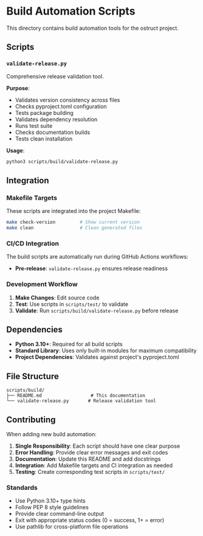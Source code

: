 # Build Automation Scripts

This directory contains build automation tools for the ostruct project.

## Scripts

### `validate-release.py`

Comprehensive release validation tool.

**Purpose**:

- Validates version consistency across files
- Checks pyproject.toml configuration
- Tests package building
- Validates dependency resolution
- Runs test suite
- Checks documentation builds
- Tests clean installation

**Usage**:

```bash
python3 scripts/build/validate-release.py
```

## Integration

### Makefile Targets

These scripts are integrated into the project Makefile:

```bash
make check-version         # Show current version
make clean                 # Clean generated files
```

### CI/CD Integration

The build scripts are automatically run during GitHub Actions workflows:

- **Pre-release**: `validate-release.py` ensures release readiness

### Development Workflow

1. **Make Changes**: Edit source code
2. **Test**: Use scripts in `scripts/test/` to validate
3. **Validate**: Run `scripts/build/validate-release.py` before release

## Dependencies

- **Python 3.10+**: Required for all build scripts
- **Standard Library**: Uses only built-in modules for maximum compatibility
- **Project Dependencies**: Validates against project's pyproject.toml

## File Structure

```
scripts/build/
├── README.md                  # This documentation
└── validate-release.py       # Release validation tool
```

## Contributing

When adding new build automation:

1. **Single Responsibility**: Each script should have one clear purpose
2. **Error Handling**: Provide clear error messages and exit codes
3. **Documentation**: Update this README and add docstrings
4. **Integration**: Add Makefile targets and CI integration as needed
5. **Testing**: Create corresponding test scripts in `scripts/test/`

### Standards

- Use Python 3.10+ type hints
- Follow PEP 8 style guidelines
- Provide clear command-line output
- Exit with appropriate status codes (0 = success, 1+ = error)
- Use pathlib for cross-platform file operations
